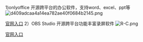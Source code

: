 1)onlyoffice
开源跨平台的办公软件，支持word、excel、ppt等
![d409adcaa4a14ea782ae40f0684b2145.png](https://github.com/user-attachments/assets/8bdca6bf-173e-44f1-ae63-edc76e141f42)


[官网入口](https://www.onlyoffice.com/zh/)
2）OBS Studio
开源跨平台功能丰富录屏软件
![R-C.png](https://github.com/user-attachments/assets/4885fb96-8c86-4757-bbc1-56b6d05fc14b)


[官网入口](https://obsproject.com/)